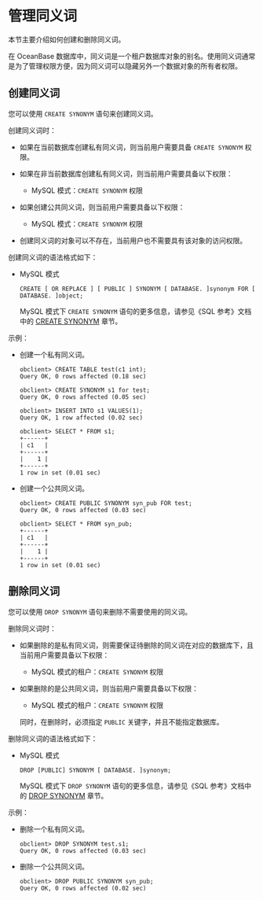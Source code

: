 管理同义词 
==========================

本节主要介绍如何创建和删除同义词。

在 OceanBase 数据库中，同义词是一个租户数据库对象的别名。使用同义词通常是为了管理权限方便，因为同义词可以隐藏另外一个数据对象的所有者权限。

创建同义词 
--------------------------

您可以使用 `CREATE SYNONYM` 语句来创建同义词。

创建同义词时：

* 如果在当前数据库创建私有同义词，则当前用户需要具备 `CREATE SYNONYM` 权限。

  

* 如果在非当前数据库创建私有同义词，则当前用户需要具备以下权限：

  * MySQL 模式：`CREATE SYNONYM` 权限

    
  

  

* 如果创建公共同义词，则当前用户需要具备以下权限：

  * MySQL 模式：`CREATE SYNONYM` 权限

    
  

  

* 创建同义词的对象可以不存在，当前用户也不需要具有该对象的访问权限。

  




创建同义词的语法格式如下：

* MySQL 模式

      CREATE [ OR REPLACE ] [ PUBLIC ] SYNONYM [ DATABASE. ]synonym FOR [ DATABASE. ]object;

  

  MySQL 模式下 `CREATE SYNONYM` 语句的更多信息，请参见《SQL 参考》文档中的 [CREATE SYNONYM]() 章节。
  




示例：

* 创建一个私有同义词。

      obclient> CREATE TABLE test(c1 int);
      Query OK, 0 rows affected (0.18 sec)
      
      obclient> CREATE SYNONYM s1 for test;
      Query OK, 0 rows affected (0.05 sec)
      
      obclient> INSERT INTO s1 VALUES(1);
      Query OK, 1 row affected (0.02 sec)
      
      obclient> SELECT * FROM s1;
      +------+
      | c1   |
      +------+
      |    1 |
      +------+
      1 row in set (0.01 sec)

  

* 创建一个公共同义词。

      obclient> CREATE PUBLIC SYNONYM syn_pub FOR test;
      Query OK, 0 rows affected (0.03 sec)
      
      obclient> SELECT * FROM syn_pub;
      +------+
      | c1   |
      +------+
      |    1 |
      +------+
      1 row in set (0.01 sec)

  




删除同义词 
--------------------------

您可以使用 `DROP SYNONYM` 语句来删除不需要使用的同义词。

删除同义词时：

* 如果删除的是私有同义词，则需要保证待删除的同义词在对应的数据库下，且当前用户需要具备以下权限：

  * MySQL 模式的租户：`CREATE SYNONYM` 权限

    
  

  

* 如果删除的是公共同义词，则当前用户需要具备以下权限： 

  * MySQL 模式的租户：`CREATE SYNONYM` 权限

    
  

  

  同时，在删除时，必须指定 `PUBLIC` 关键字，并且不能指定数据库。
  




删除同义词的语法格式如下：

* MySQL 模式

      DROP [PUBLIC] SYNONYM [ DATABASE. ]synonym;

  

  MySQL 模式下 `DROP SYNONYM` 语句的更多信息，请参见《SQL 参考》文档中的 [DROP SYNONYM]() 章节。
  




示例：

* 删除一个私有同义词。

      obclient> DROP SYNONYM test.s1;
      Query OK, 0 rows affected (0.03 sec)

  

* 删除一个公共同义词。

      obclient> DROP PUBLIC SYNONYM syn_pub;
      Query OK, 0 rows affected (0.02 sec)

  



